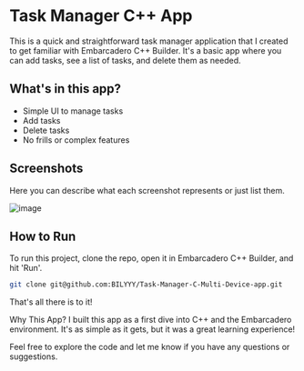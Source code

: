 # Task Manager C++ App

This is a quick and straightforward task manager application that I created to get familiar with Embarcadero C++ Builder. It's a basic app where you can add tasks, see a list of tasks, and delete them as needed.

## What's in this app?

- Simple UI to manage tasks
- Add tasks
- Delete tasks
- No frills or complex features

## Screenshots

Here you can describe what each screenshot represents or just list them.

![image](https://github.com/BILYYY/Task-Manager-C-Multi-Device-app/assets/63551022/97910bde-ab6e-4eeb-b5bb-25ef22aa1bc3)


## How to Run

To run this project, clone the repo, open it in Embarcadero C++ Builder, and hit 'Run'.

```sh
git clone git@github.com:BILYYY/Task-Manager-C-Multi-Device-app.git
```
That's all there is to it!

Why This App?
I built this app as a first dive into C++ and the Embarcadero environment. It's as simple as it gets, but it was a great learning experience!

Feel free to explore the code and let me know if you have any questions or suggestions.
